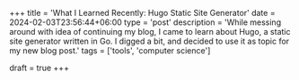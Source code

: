 +++
title = 'What I Learned Recently: Hugo Static Site Generator'
date = 2024-02-03T23:56:44+06:00
type = 'post'
description = 'While messing around with idea of continuing my blog, I came to learn about Hugo, a static site generator written in Go. I digged a bit, and decided to use it as topic for my new blog post.'
tags = ['tools', 'computer science']

draft = true
+++
